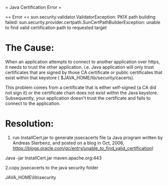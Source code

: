 
= Java Certification Error =

== Error ==
sun.security.validator.ValidatorException: PKIX path building failed: sun.security.provider.certpath.SunCertPathBuilderException: unable to find valid certification path to requested target

# The Cause:
When an application attempts to connect to another application over https, it needs to trust the other application. i.e. Java application will only trust certificates that are signed by those CA certificate or public certificates that exist within that keystore ( $JAVA_HOME/lib/security/cacerts). 

This problem comes from a certificate that is either self-signed (a CA did not sign it) or the certificate chain does not exist within the Java keystore. Subsequently, your application doesn't trust the certificate and fails to connect to the application.


# Resolution:

1. run InstallCert.jar to generate jssecacerts file
 (a Java program written by Andreas Sterbenz, and posted on a blog in Oct, 2006, https://blogs.oracle.com/gc/entry/unable_to_find_valid_certification)

Java -jar InstallCert.jar maven.apache.org:443

2.copy jssecacerts to the java security folder

JAVA_HOME\lib\security

